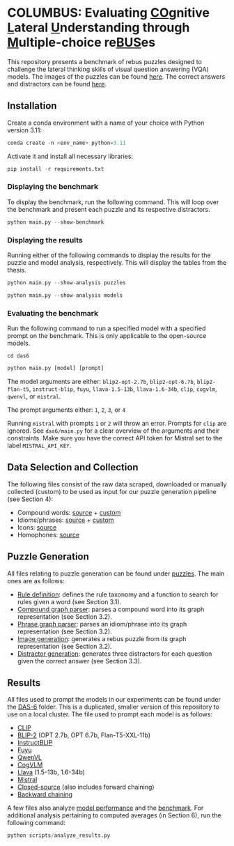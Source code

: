 # COLUMBUS: Evaluating <ins>CO</ins>gnitive <ins>L</ins>ateral <ins>U</ins>nderstanding through <ins>M</ins>ultiple-choice re<ins>BUS</ins>es

This repository presents a benchmark of rebus puzzles designed to challenge the lateral thinking skills of visual question answering (VQA) models. 
The images of the puzzles can be found [here](./results/benchmark/images). The correct answers and distractors can be found [here](./benchmark.json).


## Installation

Create a conda environment with a name of your choice with Python version 3.11:


```python
conda create -n <env_name> python=3.11
```

Activate it and install all necessary libraries:

```python
pip install -r requirements.txt
```

### Displaying the benchmark

To display the benchmark, run the following command. This will loop over the benchmark and present each puzzle and its respective distractors. 

```python
python main.py --show-benchmark
```

### Displaying the results

Running either of the following commands to display the results for the puzzle and model analysis, respectively. This will display the tables from the thesis.

```python
python main.py --show-analysis puzzles
```

```python
python main.py --show-analysis models
```

### Evaluating the benchmark

Run the following command to run a specified model with a specified prompt on the benchmark. This is only applicable to the open-source models.

```
cd das6
```


```python
python main.py [model] [prompt]
```

The model arguments are either: `blip2-opt-2.7b`, `blip2-opt-6.7b`, `blip2-flan-t5`, `instruct-blip`, `fuyu`, `llava-1.5-13b`, `llava-1.6-34b`, `clip`, `cogvlm`, `qwenvl`, or `mistral`.

The prompt arguments either: `1`, `2`, `3`, or `4`

Running `mistral` with prompts `1` or `2` will throw an error. Prompts for `clip` are ignored. See `das6/main.py` for a clear overview of the arguments and their constraints. Make sure you have the correct API token for Mistral set to the label `MISTRAL_API_KEY`.


## Data Selection and Collection

The following files consist of the raw data scraped, downloaded or manually collected (custom) to be used as input for our puzzle generation pipeline (see Section 4):
- Compound words: [source](https://era.library.ualberta.ca/items/dc3b9033-14d0-48d7-b6fa-6398a30e61e4) + [custom](./data/input/custom_compounds.csv) 
- Idioms/phrases: [source](./data/input/idioms_raw.json) + [custom](./data/input/custom_phrases.json)
- Icons: [source](./data/misc/icons_v2.json)
- Homophones: [source](./data/misc/homophones_v2.json)


##  Puzzle Generation

All files relating to puzzle generation can be found under [puzzles](./puzzles). The main ones are as follows:
- [Rule definition](./puzzles/patterns/Rule.py): defines the rule taxonomy and a function to search for rules given a word (see Section 3.1).
- [Compound graph parser](./puzzles/parsers/CompoundRebusGraphParser.py): parses a compound word into its graph representation (see Section 3.2).
- [Phrase graph parser](./puzzles/parsers/PhraseRebusGraphParser.py): parses an idiom/phrase into its graph representation (see Section 3.2). 
- [Image generation](./puzzles/RebusImageConverter.py): generates a rebus puzzle from its graph representation (see Section 3.2).
- [Distractor generation](./scripts/generate_distractors.py): generates three distractors for each question given the correct answer (see Section 3.3).

## Results

All files used to prompt the models in our experiments can be found under the [DAS-6](./das6) folder. This is a duplicated, smaller version of this repository to use on a local cluster. The file used to prompt each model is as follows:

- [CLIP](./das6/models/CLIPExperiment.py)
- [BLIP-2](./das6/models/BLIP2Experiment.py) (OPT 2.7b, OPT 6.7b, Flan-T5-XXL-11b)
- [InstructBLIP](./das6/models/InstructBLIPExperiment.py)
- [Fuyu](./das6/models/FuyuExperiment.py)
- [QwenVL](./das6/models/QwenVLModel.py)
- [CogVLM](./das6/models/CogVLMModel.py)
- [Llava](./das6/models/LlavaExperiment.py) (1.5-13b, 1.6-34b)
- [Mistral](./das6/models/MistralExperiment.py)
- [Closed-source](./das6/models/close_sourced.ipynb) (also includes forward chaining)
- [Backward chaining](./scripts/run_belief_graphs.py)

A few files also analyze [model performance](./results/analysis/AnalysisReport.py) and the [benchmark](./results/benchmark/PuzzleAnalysisReport.py). For additional analysis pertaining to computed averages (in Section 6), run the following command:
```python
python scripts/analyze_results.py
```